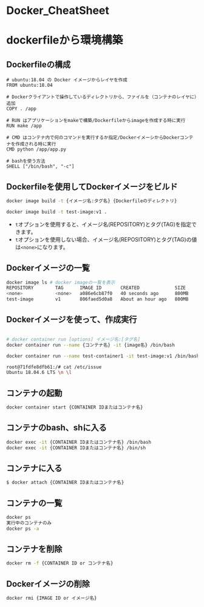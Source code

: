 # Docker_CheatSheet
# dockerfileから環境構築

## Dockerfileの構成

```docker
# ubuntu:18.04 の Docker イメージからレイヤを作成
FROM ubuntu:18.04

# Dockerクライアントで操作しているディレクトリから、ファイルを（コンテナのレイヤに）追加
COPY . /app

# RUN はアプリケーションをmakeで構築/Dockerfileからimageを作成する時に実行
RUN make /app

# CMD はコンテナ内で何のコマンドを実行するか指定/DockerイメーシからDockerコンテナを作成される時に実行
CMD python /app/app.py

# bashを使う方法
SHELL ["/bin/bash", "-c"]
```

## Dockerfileを使用してDockerイメージをビルド

```bash
docker image build -t {イメージ名:タグ名} {Dockerfileのディレクトリ}

docker image build -t test-image:v1 .
```

- `t`オプションを使用すると、イメージ名(REPOSITORY)とタグ(TAG)を指定できます。
- `t`オプションを使用しない場合、イメージ名(REPOSITORY)とタグ(TAG)の値は`<none>`になります。

## Dockerイメージの一覧

```bash
docker image ls # docker imageの一覧を表示
REPOSITORY        TAG      IMAGE ID       CREATED             SIZE
<none>            <none>   a086e6cb87f0   40 seconds ago      800MB
test-image        v1       806faed5d0a8   About an hour ago   800MB
```

## Dockerイメージを使って、作成実行

```bash

# docker container run [options] イメージ名:[タグ名]
docker container run --name {コンテナ名} -it {image名} /bin/bash

docker container run --name test-container1 -it test-image:v1 /bin/bash

root@71fdfe8dfb61:/# cat /etc/issue
Ubuntu 18.04.6 LTS \n \l
```

## コンテナの起動

```bash
docker container start {CONTAINER IDまたはコンテナ名}
```

## コンテナのbash、shに入る

```bash
docker exec -it {CONTAINER IDまたはコンテナ名} /bin/bash
docker exec -it {CONTAINER IDまたはコンテナ名} /bin/sh
```

## コンテナに入る

```bash
$ docker attach {CONTAINER IDまたはコンテナ名}
```

## コンテナの一覧

```bash
docker ps
実行中のコンテナのみ
docker ps -a
```

## コンテナを削除

```bash
docker rm -f {CONTAINER ID or コンテナ名}
```

## Dockerイメージの削除

```bash
docker rmi {IMAGE ID or イメージ名}
```
